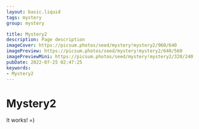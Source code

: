 ```yaml
---
layout: basic.liquid
tags: mystery
group: mystery

title: Mystery2
description: Page description
imageCover: https://picsum.photos/seed/mystery!mystery2/960/640
imagePreview: https://picsum.photos/seed/mystery!mystery2/640/560
imagePreviewMini: https://picsum.photos/seed/mystery!mystery2/320/240
pubDate: 2022-07-25 02:47:25
keywords:
- Mystery2
---
```


# Mystery2

It works! =)
